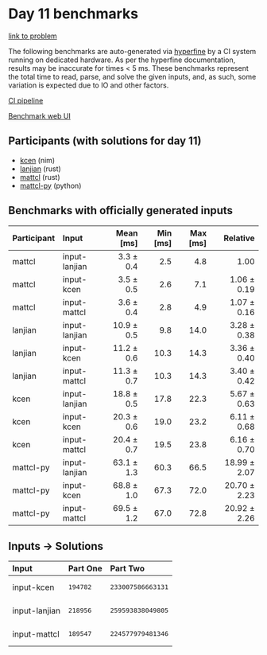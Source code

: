 # Day 11 benchmarks

[link to problem](https://adventofcode.com/2024/day/11)

The following benchmarks are auto-generated via
[hyperfine](https://github.com/sharkdp/hyperfine) by a CI system running on
dedicated hardware. As per the hyperfine documentation, results may be
inaccurate for times < 5 ms. These benchmarks represent the total time to read,
parse, and solve the given inputs, and, as such, some variation is expected due
to IO and other factors.

[CI pipeline](http://ci.papercode.net:8080/teams/main/pipelines/aoc2024)

[Benchmark web UI](https://aoc.ancalagon.black)


## Participants (with solutions for day 11)

- [kcen](https://github.com/kcen/aoc2024) (nim)
- [lanjian](https://github.com/lanjian/aoc-2024) (rust)
- [mattcl](https://github.com/mattcl/aoc2024) (rust)
- [mattcl-py](https://github.com/mattcl/aoc2024-py) (python)


## Benchmarks with officially generated inputs

| Participant | Input | Mean [ms] | Min [ms] | Max [ms] | Relative |
|:---|:---|---:|---:|---:|---:|
| mattcl | input-lanjian | 3.3 ± 0.4 | 2.5 | 4.8 | 1.00 |
| mattcl | input-kcen | 3.5 ± 0.5 | 2.6 | 7.1 | 1.06 ± 0.19 |
| mattcl | input-mattcl | 3.6 ± 0.4 | 2.8 | 4.9 | 1.07 ± 0.16 |
| lanjian | input-lanjian | 10.9 ± 0.5 | 9.8 | 14.0 | 3.28 ± 0.38 |
| lanjian | input-kcen | 11.2 ± 0.6 | 10.3 | 14.3 | 3.36 ± 0.40 |
| lanjian | input-mattcl | 11.3 ± 0.7 | 10.3 | 14.3 | 3.40 ± 0.42 |
| kcen | input-lanjian | 18.8 ± 0.5 | 17.8 | 22.3 | 5.67 ± 0.63 |
| kcen | input-kcen | 20.3 ± 0.6 | 19.0 | 23.2 | 6.11 ± 0.68 |
| kcen | input-mattcl | 20.4 ± 0.7 | 19.5 | 23.8 | 6.16 ± 0.70 |
| mattcl-py | input-lanjian | 63.1 ± 1.3 | 60.3 | 66.5 | 18.99 ± 2.07 |
| mattcl-py | input-kcen | 68.8 ± 1.0 | 67.3 | 72.0 | 20.70 ± 2.23 |
| mattcl-py | input-mattcl | 69.5 ± 1.2 | 67.0 | 72.8 | 20.92 ± 2.26 |


## Inputs -> Solutions

| Input | Part One | Part Two |
|:---|:---|:---|
|input-kcen|<pre>194782</pre>|<pre>233007586663131</pre>|
|input-lanjian|<pre>218956</pre>|<pre>259593838049805</pre>|
|input-mattcl|<pre>189547</pre>|<pre>224577979481346</pre>|